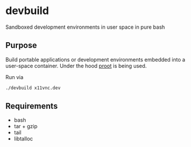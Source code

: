# devbuild

Sandboxed development environments in user space in pure bash

## Purpose

Build portable applications or development environments embedded into a user-space container. Under the hood [proot](https://github.com/proot-me/proot) is being used.

Run via
```bash
./devbuild x11vnc.dev
```
## Requirements
* bash
* tar + gzip
* tail 
* libtalloc
